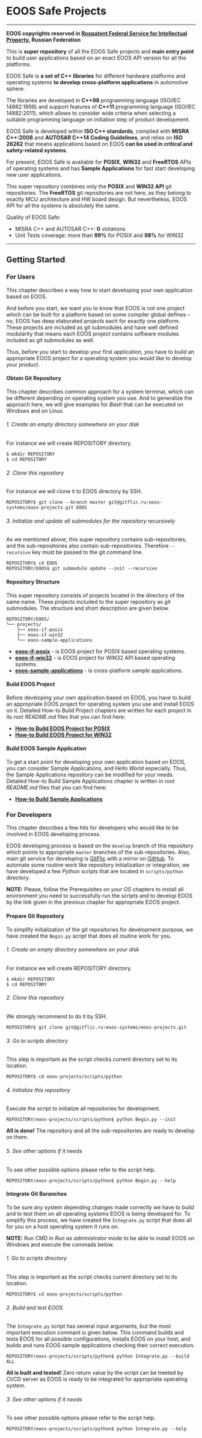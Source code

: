 # EOOS Safe Projects
---

**EOOS copyrights reserved in [Rospatent Federal Service for Intellectual Property](https://www1.fips.ru/registers-doc-view/fips_servlet?DB=EVM&DocNumber=2017664105&TypeFile=html), Russian Federation**

This is **super repository** of all the EOOS Safe projects and **main entry point** to build 
user applications based on an exact EOOS API version for all the platforms.

EOOS Safe is **a set of C++ libraries** for different hardware platforms and operating systems 
**to develop cross-platform applications** in automotive sphere.

The libraries are developed in **C++98** programming language (ISO/IEC 14882:1998) and support features 
of **C++11** programming language (ISO/IEC 14882:2011), which allows to consider wide criteria when 
selecting a suitable programming language on initiation step of product development.

EOOS Safe is developed within **ISO C++ standards**, complied with **MISRA C++:2008** and 
**AUTOSAR C++14 Coding Guidelines**, and relies on **ISO 26262** that means applications based 
on EOOS **can be used in critical and safety-related systems**.

For present, EOOS Safe is available for **POSIX**, **WIN32** and **FreeRTOS** APIs of operating 
systems and has **Sample Applications** for fast start developing new user applications.

This super repository combines only the **POSIX** and **WIN32 API** git repositories.
The **FreeRTOS** git repositories are not here, as they belong to exactly MCU architecture 
and HW board design. But nevertheless, EOOS API for all the systems is absolutely the same.

Quality of EOOS Safe:

- MISRA C++ and AUTOSAR C++: **0** violations
- Unit Tests coverage: more than **99%** for POSIX and **98%** for WIN32

---


## Getting Started


### For Users

This chapter describes a way how to start developing your own application based on EOOS.

And before you start, we want you to know that EOOS is not one project which can be built 
for a platform based on some compiler global defines – no, EOOS has deep elaborated projects 
each for exactly one platform. These projects are included as git submodules and have well 
defined modularity that means each EOOS project contains software modules included as 
git submodules as well. 

Thus, before you start to develop your first application, you have to build an appropriate EOOS project 
for a operating system you would like to develop your product.



#### Obtain Git Repository

This chapter describes common approach for a system terminal, which can be different depending on 
operating system you use. And to generalize the approach here, we will give examples for *Bash* 
that can be executed on Windows and on Linux.

###### 1. Create an empty directory somewhere on your disk

For instance we will create REPOSITORY directory.

```
$ mkdir REPOSITORY
$ cd REPOSITORY
```

###### 2. Clone this repository

For instance we will clone it to EOOS directory by SSH.

```
REPOSITORY$ git clone --branch master git@gitflic.ru:eoos-systems/eoos-projects.git EOOS
```

###### 3. Initialize and update all submodules for the repository recursively

As we mentioned above, this super repository contains sub-repositories, and the sub-repositories also 
contain sub-repositories. Therefore `--recursive` key must be passed to the git command line.

```
REPOSITORY$ cd EOOS
REPOSITORY/EOOS$ git submodule update --init --recursive
```



#### Repository Structure

This super repository consists of projects located in the directory of the same name. 
These projects included to the super repository as git submodules. The structure and short 
description are given below.

```
REPOSITORY/EOOS/
└── projects/
    ├── eoos-if-posix
    ├── eoos-if-win32
    └── eoos-sample-applications
```

- **[eoos-if-posix](https://gitflic.ru/project/eoos-systems/eoos-project-if-posix)** - is EOOS project for POSIX based operating systems.
- **[eoos-if-win32](https://gitflic.ru/project/eoos-systems/eoos-project-if-win32)** - is EOOS project for WIN32 API based operating systems.
- **[eoos-sample-applications](https://gitflic.ru/project/eoos-systems/eoos-project-sample-applications)** - is cross-platform sample applications.



#### Build EOOS Project

Before developing your own application based on EOOS, you have to build an appropriate EOOS project 
for operating system you use and install EOOS on it. Detailed How-to Build Project chapters are 
written for each project in its root *README.md* files that you can find here:

- **[How-to Build EOOS Project for POSIX](https://gitflic.ru/project/eoos-systems/eoos-project-if-posix/blob/?file=README.md)**
- **[How-to Build EOOS Project for WIN32](https://gitflic.ru/project/eoos-systems/eoos-project-if-win32/blob/?file=README.md)**



#### Build EOOS Sample Application

To get a start point for developing your own application based on EOOS, you can consider 
Sample Applications, and *Hello World* especially. Thus, the Sample Applications repository 
can be modified for your needs. Detailed How-to Build Sample Applications chapter is written 
in root *README.md* files that you can find here:

- **[How-to Build Sample Applications](https://gitflic.ru/project/eoos-systems/eoos-project-sample-applications/blob/?file=README.md)**




### For Developers

This chapter describes a few hits for developers who would like to be involved in EOOS developing process.

EOOS developing process is based on the `develop` branch of this repository which points to 
appropriate `master` branches of the sub-repositories. Also, main git service for developing is 
[GitFlic](https://gitflic.ru/project/eoos-systems/eoos-projects) with a mirror on 
[GitHub](https://github.com/eoos-systems/eoos-projects). To automate some routine work like 
repository initialization or integration, we have developed a few *Python* scripts that are 
located in `scripts/python` directory.

**NOTE:**  Please, follow the Prerequisites on *your OS* chapters to install all environment you need 
to successfully run the scripts and to develop EOOS by the link given in the previous chapter 
for appropriate EOOS project.



#### Prepare Git Repository

To simplify initialization of the git repositories for development purpose, we have created 
the `Begin.py` script that does all routine work for you.


###### 1. Create an empty directory somewhere on your disk

For instance we will create REPOSITORY directory.

```
$ mkdir REPOSITORY
$ cd REPOSITORY
```

###### 2. Clone this repository

We strongly recommend to do it by SSH.

```
REPOSITORY$ git clone git@gitflic.ru:eoos-systems/eoos-projects.git
```

###### 3. Go to scripts directory

This step is important as the script checks current directory set to its location.

```
REPOSITORY$ cd eoos-projects/scripts/python
```

###### 4. Initialize this repository

Execute the script to initialize all repositories for development.

```
REPOSITORY/eoos-projects/scripts/python$ python Begin.py --init
```

**All is done!** The repository and all the sub-repositories are ready to develop on them.

###### 5. See other options if it needs

To see other possible options please refer to the script help.

```
REPOSITORY/eoos-projects/scripts/python$ python Begin.py --help
```



#### Integrate Git Baranches

To be sure any system depending changes made correctly we have to build and to test them 
on all operating systems EOOS is being developed for. To simplify this process, we have created 
the `Integrate.py` script that does all for you on a host operating system it runs on.

**NOTE:** Run CMD in *Run as administrator* mode to be able to install EOOS on Windows and 
execute the commads below.

###### 1. Go to scripts directory

This step is important as the script checks current directory set to its location.

```
REPOSITORY$ cd eoos-projects/scripts/python
```

###### 2. Build and test EOOS

The `Integrate.py` script has several input arguments, but the most important execution 
commant is given below. This command builds and tests EOOS for all possible configurations, installs
EOOS on your host, and builds and runs EOOS sample applications checking their correct execution.

```
REPOSITORY/eoos-projects/scripts/python$ python Integrate.py --build ALL
```

**All is built and tested!** Zero return value by the script can be treeted by CI/CD server 
as EOOS is ready to be integrated for appropriate operating system.

###### 3. See other options if it needs

To see other possible options please refer to the script help.

```
REPOSITORY/eoos-projects/scripts/python$ python Integrate.py --help
```
